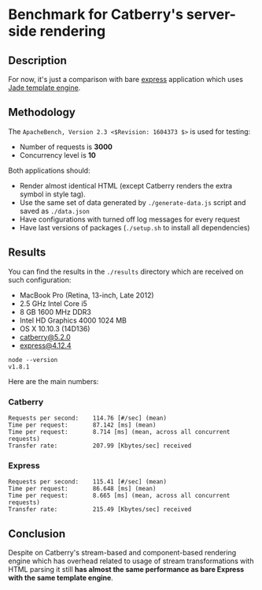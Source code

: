 # Benchmark for Catberry's server-side rendering

## Description
For now, it's just a comparison with bare [express](http://expressjs.com/) application which uses [Jade template engine](http://jade-lang.com/).

## Methodology
The `ApacheBench, Version 2.3 <$Revision: 1604373 $>` is used for testing:
 * Number of requests is **3000**
 * Concurrency level is **10**

Both applications should:
 * Render almost identical HTML (except Catberry renders the extra symbol in style tag).
 * Use the same set of data generated by `./generate-data.js` script and saved as `./data.json`
 * Have configurations with turned off log messages for every request
 * Have last versions of packages (`./setup.sh` to install all dependencies)

## Results
You can find the results in the `./results` directory which are received on such configuration:
 * MacBook Pro (Retina, 13-inch, Late 2012)
 * 2.5 GHz Intel Core i5
 * 8 GB 1600 MHz DDR3
 * Intel HD Graphics 4000 1024 MB
 * OS X 10.10.3 (14D136)
 * catberry@5.2.0
 * express@4.12.4

```
node --version
v1.8.1
```

Here are the main numbers:

### Catberry
```
Requests per second:    114.76 [#/sec] (mean)
Time per request:       87.142 [ms] (mean)
Time per request:       8.714 [ms] (mean, across all concurrent requests)
Transfer rate:          207.99 [Kbytes/sec] received
```

### Express
```
Requests per second:    115.41 [#/sec] (mean)
Time per request:       86.648 [ms] (mean)
Time per request:       8.665 [ms] (mean, across all concurrent requests)
Transfer rate:          215.49 [Kbytes/sec] received
```

## Conclusion
Despite on Catberry's stream-based and component-based rendering engine which has overhead related to usage of stream transformations with HTML parsing it still **has almost the same performance as bare Express with the same template engine**.